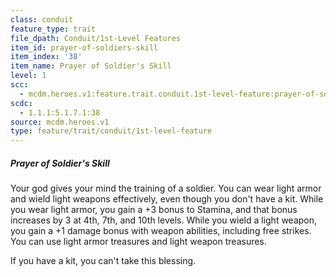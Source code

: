 ```yaml
---
class: conduit
feature_type: trait
file_dpath: Conduit/1st-Level Features
item_id: prayer-of-soldiers-skill
item_index: '38'
item_name: Prayer of Soldier's Skill
level: 1
scc:
  - mcdm.heroes.v1:feature.trait.conduit.1st-level-feature:prayer-of-soldiers-skill
scdc:
  - 1.1.1:5.1.7.1:38
source: mcdm.heroes.v1
type: feature/trait/conduit/1st-level-feature
---
```


##### Prayer of Soldier's Skill

Your god gives your mind the training of a soldier. You can wear light armor and wield light weapons effectively, even though you don't have a kit. While you wear light armor, you gain a +3 bonus to Stamina, and that bonus increases by 3 at 4th, 7th, and 10th levels. While you wield a light weapon, you gain a +1 damage bonus with weapon abilities, including free strikes. You can use light armor treasures and light weapon treasures.

If you have a kit, you can't take this blessing.
